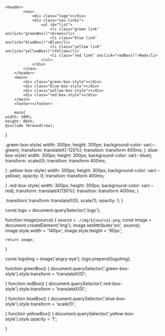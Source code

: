 <!-- HTML -->

    <header>
    		<nav>
    			<div class="logo"></div>
    			<div class="nav-links">
    				<ul id="list">
    					<li class="green link" onclick="greenBox()">Green</li>
    					<li class="blue link" onclick="blueBox()">Blue</li>
    					<li class="yellow link" onclick="yellowBox()">Yellow</li>
    					<li class="red link" onclick="redBox()">Red</li>
    				</ul>
    			</div>
    		</nav>
    	</header>
    	<main>
    		<div class="green-box-style"></div>
    		<div class="blue-box-style"></div>
    		<div class="yellow-box-style"></div>
    		<div class="red-box-style"></div>
    	</main>
    	<footer></footer>

<!-- CSS -->

        main{
    width: 100%;
    height: 80vh;
    @include fAround(row);

}

.green-box-style{
width: 300px;
height: 300px;
background-color: var(--green);
transform: translateX(-120%);
transition: transform 400ms;
}
.blue-box-style{
width: 300px;
height: 300px;
background-color: var(--blue);
transform: scale(0);
transition: transform 400ms;

}
.yellow-box-style{
width: 300px;
height: 300px;
background-color: var(--yellow);
opacity: 0;
transition: transform 400ms;

}
.red-box-style{
width: 300px;
height: 300px;
background-color: var(--red);
transform: translateX(130%);
transition: transform 400ms;
}

.transition{
transform: translateX(0), scale(1);
opacity: 1;
}

<!-- Javascript -->

const logo = document.querySelector('.logo');

function image(source) {
source = `./img/${source}.png`;
const image = document.createElement('img');
image.setAttribute('src', source);
image.style.width = '140px';
image.style.height = '90px';

    return image;

}

const logoImg = image('angry-eye');
logo.prepend(logoImg);

function greenBox() {
document.querySelector('.green-box-style').style.transform = 'translateX(0)';

}
function redBox() {
document.querySelector('.red-box-style').style.transform = 'translateX(0)';

}
function blueBox() {
document.querySelector('.blue-box-style').style.transform = 'scale(1)';

}
function yellowBox() {
document.querySelector('.yellow-box-style').style.opacity = '1';

}
